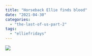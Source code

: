 ```yaml
---
title: "Horseback Ellie finds blood"
date: "2021-04-30"
categories: 
  - "the-last-of-us-part-2"
tags: 
  - "elliefridays"
---
```


[![](images/The-Last-of-Us™-Part-II_20200630212106-scaled.jpg)](https://davidpeach.me/wp-content/uploads/2022/05/The-Last-of-Us™-Part-II_20200630212106-scaled.jpg)
